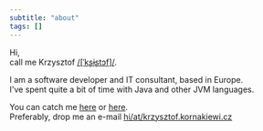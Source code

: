 ```yaml
---
subtitle: "about"
tags: []
---
```


Hi,  
call me Krzysztof [/[ˈkʂɨʂtɔf]/](https://en.wikipedia.org/wiki/Help:IPA/Polish).  

I am a software developer and IT consultant, based in Europe.  
I've spent quite a bit of time with Java and other JVM languages.
  
You can catch me [here](https://gitlab.com/pages/hugo) or [here](https://gitlab.com/pages/hugo).  
Preferably, drop me an e-mail [hi/at/krzysztof.kornakiewi.cz](hi/at/krzysztof.kornakiewi.cz)